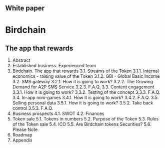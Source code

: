 ## White paper
# Birdchain
## The app that rewards


1. Abstract
2. Established business. Experienced team
3. Birdchain. The app that rewards
  3.1. Streams of the Token
     3.1.1. Internal economics - raising value of the Token
     3.1.2. GBI - Global Basic Income
  3.2. SMS gateway
     3.2.1. How it is going to work? 
     3.2.2. The Growing Demand for A2P SMS Service
     3.2.3. F.A.Q.
  3.3. Content engagement
     3.3.1. How it is going to work? 
     3.3.2. Testing of the concept
     3.3.3. F.A.Q.
  3.4. In-app mini-games
     3.4.1. How it is going to work? 
     3.4.2. F.A.Q.
  3.5. Selling personal data
     3.5.1. How it is going to work? 
     3.5.2. Take back control 
     3.5.3. F.A.Q.
4. Business prospects
  4.1. SWOT
  4.2. Finances
5. Token sale
  5.1. Tokens in numbers
  5.2. Purpose of the Token
  5.3. Rules of the Token sale
  5.4. ICO
  5.5. Are Birdchain tokens Securities?
  5.6. Please Note
6. Roadmap
7. Appendix
